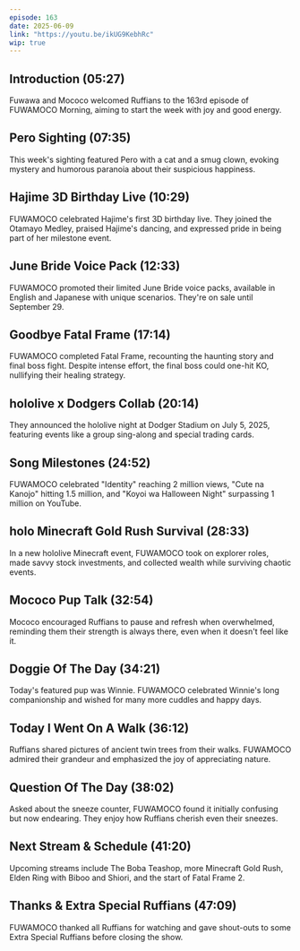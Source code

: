 ```yaml
---
episode: 163
date: 2025-06-09
link: "https://youtu.be/ikUG9KebhRc"
wip: true
---
```


## Introduction (05:27)

Fuwawa and Mococo welcomed Ruffians to the 163rd episode of FUWAMOCO Morning, aiming to start the week with joy and good energy.

## Pero Sighting (07:35)

This week's sighting featured Pero with a cat and a smug clown, evoking mystery and humorous paranoia about their suspicious happiness.

## Hajime 3D Birthday Live (10:29)

FUWAMOCO celebrated Hajime's first 3D birthday live. They joined the Otamayo Medley, praised Hajime's dancing, and expressed pride in being part of her milestone event.

## June Bride Voice Pack (12:33)

FUWAMOCO promoted their limited June Bride voice packs, available in English and Japanese with unique scenarios. They're on sale until September 29.

## Goodbye Fatal Frame (17:14)

FUWAMOCO completed Fatal Frame, recounting the haunting story and final boss fight. Despite intense effort, the final boss could one-hit KO, nullifying their healing strategy.

## hololive x Dodgers Collab (20:14)

They announced the hololive night at Dodger Stadium on July 5, 2025, featuring events like a group sing-along and special trading cards.

## Song Milestones (24:52)

FUWAMOCO celebrated "Identity" reaching 2 million views, "Cute na Kanojo" hitting 1.5 million, and "Koyoi wa Halloween Night" surpassing 1 million on YouTube.

## holo Minecraft Gold Rush Survival (28:33)

In a new hololive Minecraft event, FUWAMOCO took on explorer roles, made savvy stock investments, and collected wealth while surviving chaotic events.

## Mococo Pup Talk (32:54)

Mococo encouraged Ruffians to pause and refresh when overwhelmed, reminding them their strength is always there, even when it doesn't feel like it.

## Doggie Of The Day (34:21)

Today's featured pup was Winnie. FUWAMOCO celebrated Winnie's long companionship and wished for many more cuddles and happy days.

## Today I Went On A Walk (36:12)

Ruffians shared pictures of ancient twin trees from their walks. FUWAMOCO admired their grandeur and emphasized the joy of appreciating nature.

## Question Of The Day (38:02)

Asked about the sneeze counter, FUWAMOCO found it initially confusing but now endearing. They enjoy how Ruffians cherish even their sneezes.

## Next Stream & Schedule (41:20)

Upcoming streams include The Boba Teashop, more Minecraft Gold Rush, Elden Ring with Biboo and Shiori, and the start of Fatal Frame 2.

## Thanks & Extra Special Ruffians (47:09)

FUWAMOCO thanked all Ruffians for watching and gave shout-outs to some Extra Special Ruffians before closing the show.
